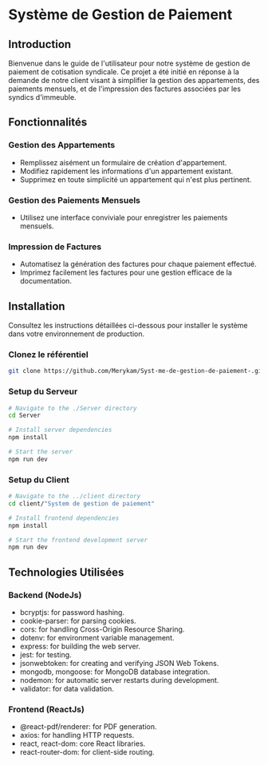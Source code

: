 # Système de Gestion de Paiement

## Introduction

Bienvenue dans le guide de l'utilisateur pour notre système de gestion de paiement de cotisation syndicale. Ce projet a été initié en réponse à la demande de notre client visant à simplifier la gestion des appartements, des paiements mensuels, et de l'impression des factures associées par les syndics d'immeuble.

## Fonctionnalités

### Gestion des Appartements

- Remplissez aisément un formulaire de création d'appartement.
- Modifiez rapidement les informations d'un appartement existant.
- Supprimez en toute simplicité un appartement qui n'est plus pertinent.

### Gestion des Paiements Mensuels

- Utilisez une interface conviviale pour enregistrer les paiements mensuels.

### Impression de Factures

- Automatisez la génération des factures pour chaque paiement effectué.
- Imprimez facilement les factures pour une gestion efficace de la documentation.

## Installation

Consultez les instructions détaillées ci-dessous pour installer le système dans votre environnement de production.

### Clonez le référentiel

```bash
git clone https://github.com/Merykam/Syst-me-de-gestion-de-paiement-.git
```

### Setup du Serveur

```bash
# Navigate to the ./Server directory
cd Server

# Install server dependencies
npm install

# Start the server
npm run dev
```

### Setup du Client

```bash
# Navigate to the ../client directory
cd client/"System de gestion de paiement"

# Install frontend dependencies
npm install

# Start the frontend development server
npm run dev
```

## Technologies Utilisées

### Backend (NodeJs)

- bcryptjs: for password hashing.
- cookie-parser: for parsing cookies.
- cors: for handling Cross-Origin Resource Sharing.
- dotenv: for environment variable management.
- express: for building the web server.
- jest: for testing.
- jsonwebtoken: for creating and verifying JSON Web Tokens.
- mongodb, mongoose: for MongoDB database integration.
- nodemon: for automatic server restarts during development.
- validator: for data validation.

### Frontend (ReactJs)

- @react-pdf/renderer: for PDF generation.
- axios: for handling HTTP requests.
- react, react-dom: core React libraries.
- react-router-dom: for client-side routing.